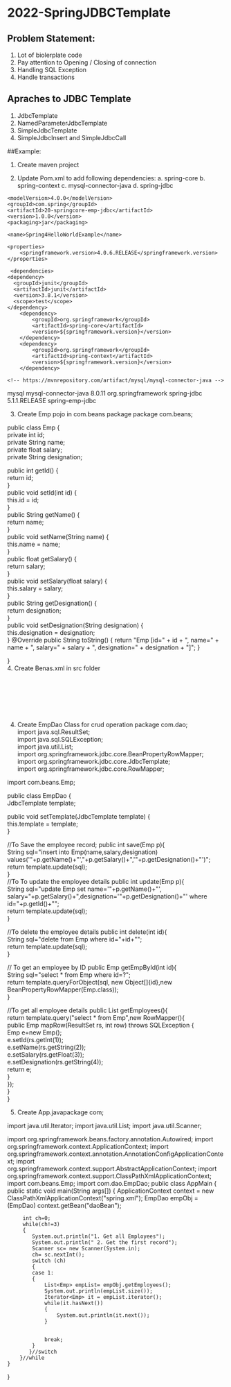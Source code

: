 # 2022-SpringJDBCTemplate
## Problem Statement:
1. Lot of biolerplate code
2. Pay attention to Opening / Closing of connection
3. Handling SQL Exception 
4. Handle transactions


## Apraches to JDBC Template
1. JdbcTemplate
2. NamedParameterJdbcTemplate
3. SimpleJdbcTemplate
4. SimpleJdbcInsert and SimpleJdbcCall

##Example:
1. Create maven project

2. Update Pom.xml to add following dependencies:
a. spring-core
b. spring-context
c. mysql-connector-java
d. spring-jdbc

<project xmlns="http://maven.apache.org/POM/4.0.0" xmlns:xsi="http://www.w3.org/2001/XMLSchema-instance"
  xsi:schemaLocation="http://maven.apache.org/POM/4.0.0 http://maven.apache.org/xsd/maven-4.0.0.xsd">

	<modelVersion>4.0.0</modelVersion>
  	<groupId>com.spring</groupId>
  	<artifactId>20-springcore-emp-jdbc</artifactId>
  	<version>1.0.0</version>
  	<packaging>jar</packaging>

  	<name>Spring4HelloWorldExample</name>

 	<properties>
		<springframework.version>4.0.6.RELEASE</springframework.version>
	</properties>

	 <dependencies>
    <dependency>
      <groupId>junit</groupId>
      <artifactId>junit</artifactId>
      <version>3.8.1</version>
      <scope>test</scope>
    </dependency>
		<dependency>
			<groupId>org.springframework</groupId>
			<artifactId>spring-core</artifactId>
			<version>${springframework.version}</version>
		</dependency>
		<dependency>
			<groupId>org.springframework</groupId>
			<artifactId>spring-context</artifactId>
			<version>${springframework.version}</version>
		</dependency>

    <!-- https://mvnrepository.com/artifact/mysql/mysql-connector-java -->
<dependency>
    <groupId>mysql</groupId>
    <artifactId>mysql-connector-java</artifactId>
    <version>8.0.11</version>
</dependency>
    <!-- https://mvnrepository.com/artifact/org.springframework/spring-jdbc -->
<dependency>
    <groupId>org.springframework</groupId>
    <artifactId>spring-jdbc</artifactId>
    <version>5.1.1.RELEASE</version>
</dependency>
    
  </dependencies>
  <build>
    <finalName>spring-emp-jdbc</finalName>
  </build>
</project>


3. Create Emp pojo in com.beans package
package com.beans;  
  
public class Emp {  
private int id;  
private String name;  
private float salary;  
private String designation;  
  
public int getId() {  
    return id;  
}  
public void setId(int id) {  
    this.id = id;  
}  
public String getName() {  
    return name;  
}  
public void setName(String name) {  
    this.name = name;  
}  
public float getSalary() {  
    return salary;  
}  
public void setSalary(float salary) {  
    this.salary = salary;  
}  
public String getDesignation() {  
    return designation;  
}  
public void setDesignation(String designation) {  
    this.designation = designation;  
}
@Override
public String toString() {
	return "Emp [id=" + id + ", name=" + name + ", salary=" + salary + ", designation=" + designation + "]";
}

  
}  
4. Create Benas.xml in src folder

<?xml version="1.0" encoding="UTF-8"?>  
<beans  
    xmlns="http://www.springframework.org/schema/beans"  
    xmlns:xsi="http://www.w3.org/2001/XMLSchema-instance"  
    xmlns:p="http://www.springframework.org/schema/p"  
    xsi:schemaLocation="http://www.springframework.org/schema/beans  
                http://www.springframework.org/schema/beans/spring-beans-3.0.xsd">  
<bean id="ds" class="org.springframework.jdbc.datasource.DriverManagerDataSource">  
<property name="driverClassName" value="com.mysql.jdbc.Driver"></property> 
<property name="url" value="jdbc:mysql://localhost:3306/test?useSSL=false&amp;allowPublicKeyRetrieval=true"></property>  
<property name="username" value="root"></property>  
<property name="password" value="root"></property>  
</bean>  

<bean id="jt" class="org.springframework.jdbc.core.JdbcTemplate">
<property name="dataSource" ref="ds"></property>
</bean>

<bean id="daoBean" class="com.dao.EmpDao">
<property name="template" ref="jt"></property>
</bean>  
</beans>  

4. Create EmpDao Class for crud operation
package com.dao;  
import java.sql.ResultSet;  
import java.sql.SQLException;  
import java.util.List;  
import org.springframework.jdbc.core.BeanPropertyRowMapper;  
import org.springframework.jdbc.core.JdbcTemplate;  
import org.springframework.jdbc.core.RowMapper;

import com.beans.Emp;  
  
public class EmpDao {  
JdbcTemplate template;  
  
public void setTemplate(JdbcTemplate template) {  
    this.template = template;  
}  

//To Save the employee record;
public int save(Emp p){  
    String sql="insert into Emp(name,salary,designation) values('"+p.getName()+"',"+p.getSalary()+",'"+p.getDesignation()+"')";  
    return template.update(sql);  
}  
//To To update the employee details
public int update(Emp p){  
    String sql="update Emp set name='"+p.getName()+"', salary="+p.getSalary()+",designation='"+p.getDesignation()+"' where id="+p.getId()+"";  
    return template.update(sql);  
}  

//To delete the employee details
public int delete(int id){  
    String sql="delete from Emp where id="+id+"";  
    return template.update(sql);  
}  

// To get an employee by ID
public Emp getEmpById(int id){  
    String sql="select * from Emp where id=?";  
    return template.queryForObject(sql, new Object[]{id},new BeanPropertyRowMapper<Emp>(Emp.class));  
}  

//To get all employee details
public List<Emp> getEmployees(){  
    return template.query("select * from Emp",new RowMapper<Emp>(){  
        public Emp mapRow(ResultSet rs, int row) throws SQLException {  
            Emp e=new Emp();  
            e.setId(rs.getInt(1));  
            e.setName(rs.getString(2));  
            e.setSalary(rs.getFloat(3));  
            e.setDesignation(rs.getString(4));  
            return e;  
        }  
    });  
}  
}  

5. Create App.javapackage com;

import java.util.Iterator;
import java.util.List;
import java.util.Scanner;

import org.springframework.beans.factory.annotation.Autowired;
import org.springframework.context.ApplicationContext;
import org.springframework.context.annotation.AnnotationConfigApplicationContext;
import org.springframework.context.support.AbstractApplicationContext;
import org.springframework.context.support.ClassPathXmlApplicationContext;
import com.beans.Emp;
import com.dao.EmpDao;
public class AppMain {
	public static void main(String args[]) {
      ApplicationContext context = new ClassPathXmlApplicationContext("spring.xml");
		 EmpDao empObj = (EmpDao) context.getBean("daoBean");
		 
		 int ch=0;
		 while(ch!=3)
		 {
			System.out.println("1. Get all Employees");
			System.out.println(" 2. Get the first record");
			Scanner sc= new Scanner(System.in);
			ch= sc.nextInt();
			switch (ch)
			{
			case 1:
			{
				List<Emp> empList= empObj.getEmployees();
				System.out.println(empList.size());
				Iterator<Emp> it = empList.iterator();
				while(it.hasNext())
				{
					System.out.println(it.next());
				}
				
				
				break;
			}
		   }//switch
		}//while
	}
}





